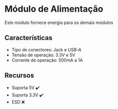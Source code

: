 # Módulo de Alimentação

Este módulo fornece energia para os demais módulos

## Características

- Tipo de conectores: Jack e USB-A
- Tensão de operação: 3.3V e 5V
- Corrente de operação: 500mA a 1A

## Recursos

- Suporta 5V ✔️
- Suporta 3.3V ✔️
- ESD ❌

